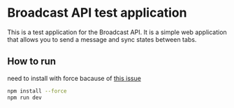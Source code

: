 # Broadcast API test application

This is a test application for the Broadcast API. It is a simple web application that allows you to send a message and sync states between tabs.

## How to run

need to install with force bacause of [this issue](https://github.com/vazco/eslint-config-vazco/issues/84)

```bash
npm install --force
npm run dev
```
